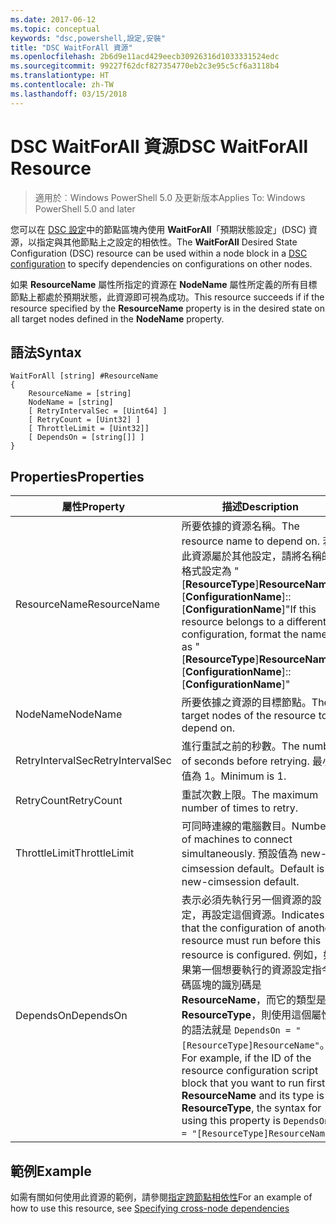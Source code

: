 ```yaml
---
ms.date: 2017-06-12
ms.topic: conceptual
keywords: "dsc,powershell,設定,安裝"
title: "DSC WaitForAll 資源"
ms.openlocfilehash: 2b6d9e11acd429eecb30926316d1033331524edc
ms.sourcegitcommit: 99227f62dcf827354770eb2c3e95c5cf6a3118b4
ms.translationtype: HT
ms.contentlocale: zh-TW
ms.lasthandoff: 03/15/2018
---
```

# <a name="dsc-waitforall-resource"></a><span data-ttu-id="5c66e-103">DSC WaitForAll 資源</span><span class="sxs-lookup"><span data-stu-id="5c66e-103">DSC WaitForAll Resource</span></span>

> <span data-ttu-id="5c66e-104">適用於︰Windows PowerShell 5.0 及更新版本</span><span class="sxs-lookup"><span data-stu-id="5c66e-104">Applies To: Windows PowerShell 5.0 and later</span></span>

<span data-ttu-id="5c66e-105">您可以在 [DSC 設定](configurations.md)中的節點區塊內使用 **WaitForAll**「預期狀態設定」(DSC) 資源，以指定與其他節點上之設定的相依性。</span><span class="sxs-lookup"><span data-stu-id="5c66e-105">The **WaitForAll** Desired State Configuration (DSC) resource can be used within a node block in a [DSC configuration](configurations.md) to specify dependencies on configurations on other nodes.</span></span>

<span data-ttu-id="5c66e-106">如果 **ResourceName** 屬性所指定的資源在 **NodeName** 屬性所定義的所有目標節點上都處於預期狀態，此資源即可視為成功。</span><span class="sxs-lookup"><span data-stu-id="5c66e-106">This resource succeeds if if the resource specified by the **ResourceName** property is in the desired state on all target nodes defined in the **NodeName** property.</span></span>


## <a name="syntax"></a><span data-ttu-id="5c66e-107">語法</span><span class="sxs-lookup"><span data-stu-id="5c66e-107">Syntax</span></span>

```
WaitForAll [string] #ResourceName
{
    ResourceName = [string]
    NodeName = [string]
    [ RetryIntervalSec = [Uint64] ]
    [ RetryCount = [Uint32] ] 
    [ ThrottleLimit = [Uint32]]
    [ DependsOn = [string[]] ]
}
```

## <a name="properties"></a><span data-ttu-id="5c66e-108">Properties</span><span class="sxs-lookup"><span data-stu-id="5c66e-108">Properties</span></span>

|  <span data-ttu-id="5c66e-109">屬性</span><span class="sxs-lookup"><span data-stu-id="5c66e-109">Property</span></span>  |  <span data-ttu-id="5c66e-110">描述</span><span class="sxs-lookup"><span data-stu-id="5c66e-110">Description</span></span>   | 
|---|---| 
| <span data-ttu-id="5c66e-111">ResourceName</span><span class="sxs-lookup"><span data-stu-id="5c66e-111">ResourceName</span></span>| <span data-ttu-id="5c66e-112">所要依據的資源名稱。</span><span class="sxs-lookup"><span data-stu-id="5c66e-112">The resource name to depend on.</span></span> <span data-ttu-id="5c66e-113">若此資源屬於其他設定，請將名稱的格式設定為 "[__ResourceType__]__ResourceName__::[__ConfigurationName__]::[__ConfigurationName__]"</span><span class="sxs-lookup"><span data-stu-id="5c66e-113">If this resource belongs to a different configuration, format the name as "[__ResourceType__]__ResourceName__::[__ConfigurationName__]::[__ConfigurationName__]"</span></span>| 
| <span data-ttu-id="5c66e-114">NodeName</span><span class="sxs-lookup"><span data-stu-id="5c66e-114">NodeName</span></span>| <span data-ttu-id="5c66e-115">所要依據之資源的目標節點。</span><span class="sxs-lookup"><span data-stu-id="5c66e-115">The target nodes of the resource to depend on.</span></span>| 
| <span data-ttu-id="5c66e-116">RetryIntervalSec</span><span class="sxs-lookup"><span data-stu-id="5c66e-116">RetryIntervalSec</span></span>| <span data-ttu-id="5c66e-117">進行重試之前的秒數。</span><span class="sxs-lookup"><span data-stu-id="5c66e-117">The number of seconds before retrying.</span></span> <span data-ttu-id="5c66e-118">最小值為 1。</span><span class="sxs-lookup"><span data-stu-id="5c66e-118">Minimum is 1.</span></span>| 
| <span data-ttu-id="5c66e-119">RetryCount</span><span class="sxs-lookup"><span data-stu-id="5c66e-119">RetryCount</span></span>| <span data-ttu-id="5c66e-120">重試次數上限。</span><span class="sxs-lookup"><span data-stu-id="5c66e-120">The maximum number of times to retry.</span></span>| 
| <span data-ttu-id="5c66e-121">ThrottleLimit</span><span class="sxs-lookup"><span data-stu-id="5c66e-121">ThrottleLimit</span></span>| <span data-ttu-id="5c66e-122">可同時連線的電腦數目。</span><span class="sxs-lookup"><span data-stu-id="5c66e-122">Number of machines to connect simultaneously.</span></span> <span data-ttu-id="5c66e-123">預設值為 new-cimsession default。</span><span class="sxs-lookup"><span data-stu-id="5c66e-123">Default is new-cimsession default.</span></span>| 
| <span data-ttu-id="5c66e-124">DependsOn</span><span class="sxs-lookup"><span data-stu-id="5c66e-124">DependsOn</span></span> | <span data-ttu-id="5c66e-125">表示必須先執行另一個資源的設定，再設定這個資源。</span><span class="sxs-lookup"><span data-stu-id="5c66e-125">Indicates that the configuration of another resource must run before this resource is configured.</span></span> <span data-ttu-id="5c66e-126">例如，如果第一個想要執行的資源設定指令碼區塊的識別碼是 __ResourceName__，而它的類型是 __ResourceType__，則使用這個屬性的語法就是 `DependsOn = "[ResourceType]ResourceName"`。</span><span class="sxs-lookup"><span data-stu-id="5c66e-126">For example, if the ID of the resource configuration script block that you want to run first is __ResourceName__ and its type is __ResourceType__, the syntax for using this property is `DependsOn = "[ResourceType]ResourceName"`.</span></span>|


## <a name="example"></a><span data-ttu-id="5c66e-127">範例</span><span class="sxs-lookup"><span data-stu-id="5c66e-127">Example</span></span>

<span data-ttu-id="5c66e-128">如需有關如何使用此資源的範例，請參閱[指定跨節點相依性](crossNodeDependencies.md)</span><span class="sxs-lookup"><span data-stu-id="5c66e-128">For an example of how to use this resource, see [Specifying cross-node dependencies](crossNodeDependencies.md)</span></span>

